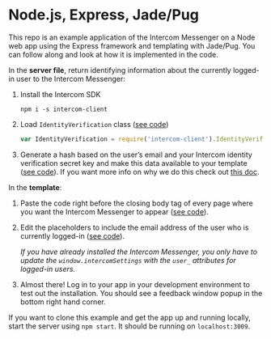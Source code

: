 # Node.js, Express, Jade/Pug

This repo is an example application of the Intercom Messenger on a Node web app using the Express framework and templating with Jade/Pug. You can follow along and look at how it is implemented in the code.

In the **server file**, return identifying information about the currently logged-in user to the Intercom Messenger:
1. Install the Intercom SDK
    ```
    npm i -s intercom-client
    ```
1. Load `IdentityVerification` class ([see code](https://github.com/intercom/intercom-install-examples/blob/fe3d94bc0ce42675ff458c5dda7a881e6875cda0/node-express-jade-or-pug/app.js#L3))
    ```js
    var IdentityVerification = require('intercom-client').IdentityVerification;
    ```
1. Generate a hash based on the user’s email and your Intercom identity verification secret key and make this data available to your template ([see code](https://github.com/intercom/intercom-install-examples/blob/fe3d94bc0ce42675ff458c5dda7a881e6875cda0/node-express-jade-or-pug/app.js#L24)). If you want more info on why we do this check out [this doc](https://docs.intercom.com/configure-intercom-for-your-product-or-site/staying-secure/enable-identity-verification-on-your-web-product).

In the **template**:
1. Paste the code right before the closing body tag of every page where you want the Intercom Messenger to appear ([see code](https://github.com/intercom/intercom-install-examples/blob/fe3d94bc0ce42675ff458c5dda7a881e6875cda0/node-express-jade-or-pug/views/index.pug#L13)).
1. Edit the placeholders to include the email address of the user who is currently logged-in ([see code](https://github.com/intercom/intercom-install-examples/blob/fe3d94bc0ce42675ff458c5dda7a881e6875cda0/node-express-jade-or-pug/views/index.pug#L18)).

   *If you have already installed the Intercom Messenger, you only have to update the `window.intercomSettings` with the `user_` attributes for logged-in users.*

1. Almost there! Log in to your app in your development environment to test out the installation. You should see a feedback window popup in the bottom right hand corner.

If you want to clone this example and get the app up and running locally, start the server using `npm start`. It should be running on `localhost:3009`.
